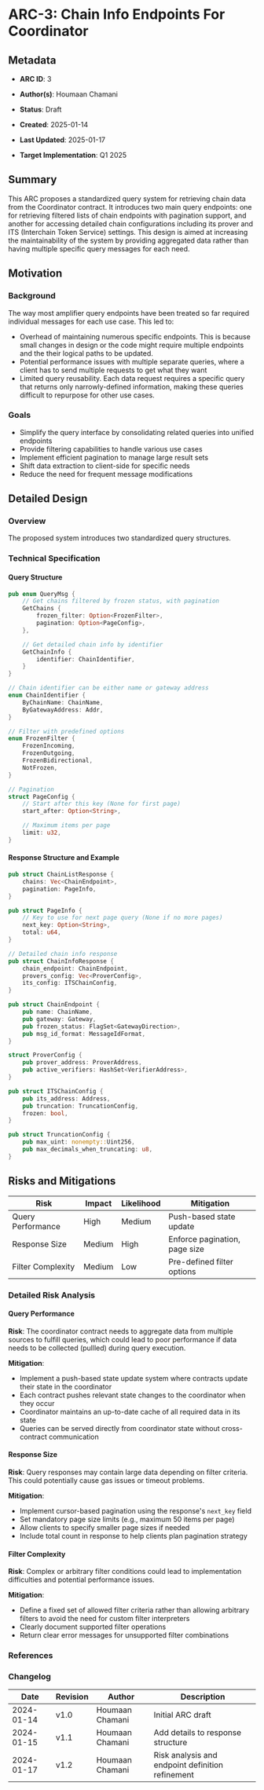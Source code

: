 
# ARC-3: Chain Info Endpoints For Coordinator

  

## Metadata

  

-  **ARC ID**: 3

-  **Author(s)**: Houmaan Chamani

-  **Status**: Draft

-  **Created**: 2025-01-14

-  **Last Updated**: 2025-01-17

-  **Target Implementation**: Q1 2025

  

## Summary

This ARC proposes a standardized query system for retrieving chain data from the Coordinator contract. It introduces two main query endpoints: one for retrieving filtered lists of chain endpoints with pagination support, and another for accessing detailed chain configurations including its prover and ITS (Interchain Token Service) settings. This design is aimed at increasing the maintainability of the system by providing aggregated data rather than having multiple specific query messages for each need.

  

## Motivation

  

### Background
The way most amplifier query endpoints have been treated so far required individual messages for each use case. This led to: 
- Overhead of maintaining numerous specific endpoints. This is because small changes in design or the code might require multiple endpoints and the their logical paths to be updated.
- Potential performance issues with multiple separate queries, where a client has to send multiple requests to get what they want
- Limited query reusability. Each data request requires a specific query that returns only narrowly-defined information, making these queries difficult to repurpose for other use cases.

  

### Goals
- Simplify the query interface by consolidating related queries into unified endpoints 
- Provide filtering capabilities to handle various use cases 
- Implement efficient pagination to manage large result sets 
- Shift data extraction to client-side for specific needs 
- Reduce the need for frequent message modifications

  

## Detailed Design

  

### Overview
The proposed system introduces two standardized query structures.

  

### Technical Specification
#### Query Structure 

```rust
pub enum QueryMsg {
    // Get chains filtered by frozen status, with pagination
    GetChains {
        frozen_filter: Option<FrozenFilter>,
        pagination: Option<PageConfig>,
    },

    // Get detailed chain info by identifier
    GetChainInfo {
        identifier: ChainIdentifier,
    }
}

// Chain identifier can be either name or gateway address
enum ChainIdentifier {
    ByChainName: ChainName, 
	ByGatewayAddress: Addr,
}

// Filter with predefined options
enum FrozenFilter {
    FrozenIncoming,
    FrozenOutgoing,
    FrozenBidirectional,
    NotFrozen,
}

// Pagination
struct PageConfig {
    // Start after this key (None for first page)
    start_after: Option<String>,  

    // Maximum items per page
    limit: u32,
}
```



#### Response Structure and Example

```rust
pub struct ChainListResponse {
    chains: Vec<ChainEndpoint>,
    pagination: PageInfo,
}

pub struct PageInfo {
    // Key to use for next page query (None if no more pages)
    next_key: Option<String>,
    total: u64,
}

// Detailed chain info response
pub struct ChainInfoResponse {
    chain_endpoint: ChainEndpoint,
    provers_config: Vec<ProverConfig>,
    its_config: ITSChainConfig,
}

pub struct ChainEndpoint {
	pub name: ChainName,
	pub gateway: Gateway,
	pub frozen_status: FlagSet<GatewayDirection>,
	pub msg_id_format: MessageIdFormat,
}

struct ProverConfig {
	pub prover_address: ProverAddress,
	pub active_verifiers: HashSet<VerifierAddress>,
}

pub struct ITSChainConfig {
	pub its_address: Address,
	pub truncation: TruncationConfig,
	frozen: bool,
}

pub struct TruncationConfig {
	pub max_uint: nonempty::Uint256,
	pub max_decimals_when_truncating: u8,
}

```




## Risks and Mitigations

| Risk | Impact | Likelihood | Mitigation |
|------|---------|------------|------------|
| Query Performance | High | Medium | Push-based state update |
| Response Size | Medium | High | Enforce pagination, page size |
| Filter Complexity | Medium | Low | Pre-defined filter options |

### Detailed Risk Analysis

#### Query Performance
**Risk**: The coordinator contract needs to aggregate data from multiple sources to fulfill queries, which could lead to poor performance if data needs to be collected (pullled) during query execution.

**Mitigation**: 
- Implement a push-based state update system where contracts update their state in the coordinator
- Each contract pushes relevant state changes to the coordinator when they occur
- Coordinator maintains an up-to-date cache of all required data in its state
- Queries can be served directly from coordinator state without cross-contract communication

#### Response Size
**Risk**: Query responses may contain large data depending on filter criteria. This could potentially cause gas issues or timeout problems.

**Mitigation**:
- Implement cursor-based pagination using the response's `next_key` field
- Set mandatory page size limits (e.g., maximum 50 items per page)
- Allow clients to specify smaller page sizes if needed
- Include total count in response to help clients plan pagination strategy


#### Filter Complexity
**Risk**: Complex or arbitrary filter conditions could lead to implementation difficulties and potential performance issues.

**Mitigation**:
- Define a fixed set of allowed filter criteria rather than allowing arbitrary filters to avoid the need for custom filter interpreters
- Clearly document supported filter operations
- Return clear error messages for unsupported filter combinations



### References

  

### Changelog

  

| Date | Revision | Author | Description |
|------|-----------|---------|-------------|
| 2024-01-14 | v1.0 | Houmaan Chamani | Initial ARC draft |
| 2024-01-15 | v1.1 | Houmaan Chamani | Add details to response structure |
| 2024-01-17 | v1.2 | Houmaan Chamani | Risk analysis and endpoint definition refinement |
